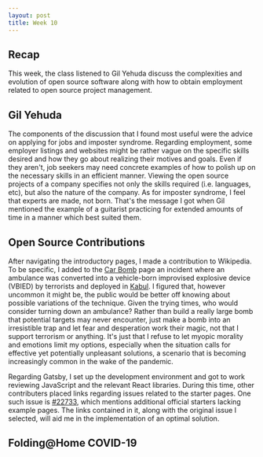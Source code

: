 ```yaml
---
layout: post
title: Week 10
---
```

## Recap
This week, the class listened to Gil Yehuda discuss the complexities and evolution of open source software along with how to obtain employment related to open source project management.
## Gil Yehuda
The components of the discussion that I found most useful were the advice on applying for jobs and imposter syndrome. Regarding employment, some employer listings and websites might be rather vague on the specific skills desired and how they go about realizing their motives and goals. Even if they aren't, job seekers may need concrete examples of how to polish up on the necessary skills in an efficient manner. Viewing the open source projects of a company specifies not only the skills required (i.e. languages, etc), but also the nature of the company. As for imposter syndrome, I feel that experts are made, not born. That's the message I got when Gil mentioned the example of a guitarist practicing for extended amounts of time in a manner which best suited them.
## Open Source Contributions
After navigating the introductory pages, I made a contribution to Wikipedia. To be specific, I added to the [Car Bomb](https://en.wikipedia.org/w/index.php?title=Car_bomb&diff=prev&oldid=949545148) page an incident where an ambulance was converted into a vehicle-born improvised explosive device (VBIED) by terrorists and deployed in [Kabul](https://en.wikipedia.org/wiki/Kabul_ambulance_bombing). I figured that, however uncommon it might be, the public would be better off knowing about possible variations of the technique. Given the trying times, who would consider turning down an ambulance? Rather than build a really large bomb that potential targets may never encounter, just make a bomb into an irresistible trap and let fear and desperation work their magic, not that I support terrorism or anything. It's just that I refuse to let myopic morality and emotions limit my options, especially when the situation calls for effective yet potentially unpleasant solutions, a scenario that is becoming increasingly common in the wake of the pandemic.

Regarding Gatsby, I set up the development environment and got to work reviewing JavaScript and the relevant React libraries. During this time, other contributers placed links regarding issues related to the starter pages. One such issue is [#22733](https://github.com/gatsbyjs/gatsby/issues/22733), which mentions additional official starters lacking example pages. The links contained in it, along with the original issue I selected, will aid me in the implementation of an optimal solution.
## Folding@Home COVID-19
